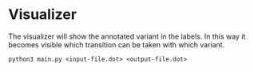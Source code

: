 # Visualizer
The visualizer will show the annotated variant in the labels. In this way it becomes visible which transition can be taken with which variant.

```
python3 main.py <input-file.dot> <output-file.dot>
```